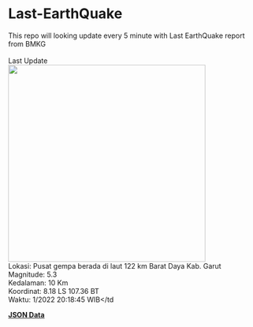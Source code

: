 # Last-EarthQuake
This repo will looking update every 5 minute with Last EarthQuake report from BMKG
<br>
<br>
Last Update
<br>
<img src="https://ews.bmkg.go.id/TEWS/data/20221112201845.mmi.jpg" width="400"/>
<br>
Lokasi: Pusat gempa berada di laut 122 km Barat Daya Kab. Garut <br>
Magnitude: 5.3 <br>
Kedalaman: 10 Km <br>
Koordinat: 8.18 LS 107.36 BT <br>
Waktu: 1/2022 20:18:45 WIB</td <br>

<a href="./data/data.json">**JSON Data**</a>
